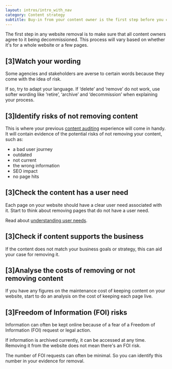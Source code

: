 ```yaml
---
layout: intros/intro_with_nav
category: Content strategy
subtitle: Buy-in from your content owner is the first step before you can take anything off your website.
---
```


The first step in any website removal is to make sure that all content owners agree to it being decommissioned. This process will vary based on whether it's for a whole website or a few pages.

## [3]Watch your wording

Some agencies and stakeholders are averse to certain words because they come with the idea of risk.

If so, try to adapt your language. If ‘delete’ and ‘remove’ do not work, use softer wording like ‘retire’, ‘archive’ and ‘decommission’ when explaining your process.

## [3]Identify risks of not removing content

This is where your previous [content auditing](/content-strategy/content-auditing/) experience will come in handy. It will contain evidence of the potential risks of not removing your content, such as:
- a bad user journey
- outdated
- not current
- the wrong information
- SEO impact
- no page hits

## [3]Check the content has a user need

Each page on your website should have a clear user need associated with it. Start to think about removing pages that do not have a user need.

Read about [understanding user needs](/user-research/identifying-users-needs/).

## [3]Check if content supports the business

If the content does not match your business goals or strategy, this can aid your case for removing it.

## [3]Analyse the costs of removing or not removing content

If you have any figures on the maintenance cost of keeping content on your website, start to do an analysis on the cost of keeping each page live.

## [3]Freedom of Information (FOI) risks

Information can often be kept online because of a fear of a Freedom of Information (FOI) request or legal action.

If information is archived currently, it can be accessed at any time. Removing it from the website does not mean there's an FOI risk.

The number of FOI requests can often be minimal. So you can identify this number in your evidence for removal.
